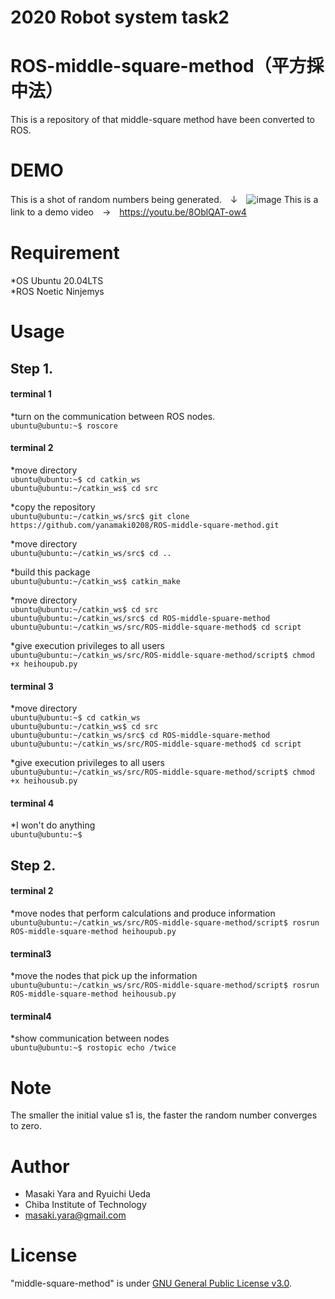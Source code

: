 # 2020 Robot system task2 
# ROS-middle-square-method（平方採中法）  

This is a repository of  that middle-square method have been converted to ROS.

# DEMO
This is a shot of random numbers being generated.　↓　![image](https://user-images.githubusercontent.com/66021066/103771582-5607b300-506b-11eb-9dab-7a3d909c44f7.png)
This is a link to a demo video　→　https://youtu.be/8OblQAT-ow4

# Requirement  
*OS Ubuntu 20.04LTS  
*ROS Noetic Ninjemys  

# Usage
## Step 1.
#### terminal 1

*turn on the communication between ROS nodes.  
`ubuntu@ubuntu:~$ roscore`  

#### terminal 2

*move directory  
`ubuntu@ubuntu:~$ cd catkin_ws`  
`ubuntu@ubuntu:~/catkin_ws$ cd src`  

*copy the repository  
`ubuntu@ubuntu:~/catkin_ws/src$ git clone https://github.com/yanamaki0208/ROS-middle-square-method.git`  

*move directory  
`ubuntu@ubuntu:~/catkin_ws/src$ cd ..`  

*build this package  
`ubuntu@ubuntu:~/catkin_ws$ catkin_make`  

*move directory  
`ubuntu@ubuntu:~/catkin_ws$ cd src`  
`ubuntu@ubuntu:~/catkin_ws/src$ cd ROS-middle-spuare-method`  
`ubuntu@ubuntu:~/catkin_ws/src/ROS-middle-square-method$ cd script`  

*give execution privileges to all users  
`ubuntu@ubuntu:~/catkin_ws/src/ROS-middle-square-method/script$ chmod +x heihoupub.py`  

#### terminal 3  

*move directory  
`ubuntu@ubuntu:~$ cd catkin_ws`   
`ubuntu@ubuntu:~/catkin_ws$ cd src`  
`ubuntu@ubuntu:~/catkin_ws/src$ cd ROS-middle-square-method`  
`ubuntu@ubuntu:~/catkin_ws/src/ROS-middle-square-method$ cd script`  

*give execution privileges to all users  
`ubuntu@ubuntu:~/catkin_ws/src/ROS-middle-square-method/script$ chmod +x heihousub.py`  

#### terminal 4  

*I won't do anything  
`ubuntu@ubuntu:~$` 

## Step 2.
#### terminal 2  

*move nodes that perform calculations and produce information  
`ubuntu@ubuntu:~/catkin_ws/src/ROS-middle-square-method/script$ rosrun ROS-middle-square-method heihoupub.py`  

#### terminal3  

*move the nodes that pick up the information  
`ubuntu@ubuntu:~/catkin_ws/src/ROS-middle-square-method/script$ rosrun ROS-middle-square-method heihousub.py`  

#### terminal4  

*show communication between nodes  
`ubuntu@ubuntu:~$ rostopic echo /twice`  

# Note

The smaller the initial value s1 is, the faster the random number converges to zero.

# Author

* Masaki Yara and Ryuichi Ueda  
* Chiba Institute of Technology  
* masaki.yara@gmail.com  

# License

"middle-square-method" is under [GNU General Public License v3.0](https://ja.wikipedia.org/wiki/GNU_General_Public_License#%E3%83%90%E3%83%BC%E3%82%B8%E3%83%A7%E3%83%B33).
